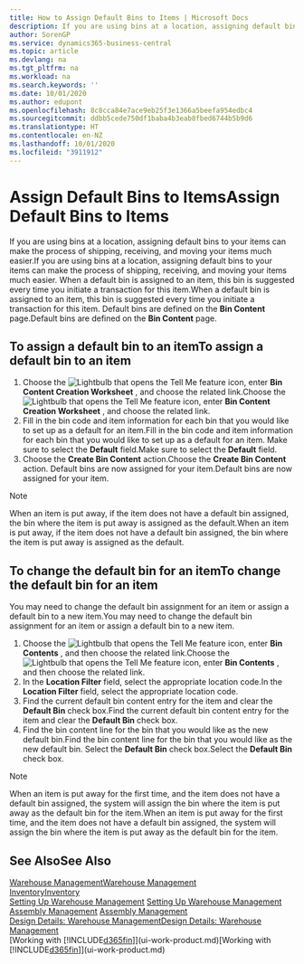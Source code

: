 ```yaml
---
title: How to Assign Default Bins to Items | Microsoft Docs
description: If you are using bins at a location, assigning default bins to your items can make the process of shipping, receiving, and moving your items much easier. When a default bin is assigned to an item, this bin is suggested every time you initiate a transaction for this item.
author: SorenGP
ms.service: dynamics365-business-central
ms.topic: article
ms.devlang: na
ms.tgt_pltfrm: na
ms.workload: na
ms.search.keywords: ''
ms.date: 10/01/2020
ms.author: edupont
ms.openlocfilehash: 8c8cca84e7ace9eb25f3e1366a5beefa954edbc4
ms.sourcegitcommit: ddbb5cede750df1baba4b3eab8fbed6744b5b9d6
ms.translationtype: HT
ms.contentlocale: en-NZ
ms.lasthandoff: 10/01/2020
ms.locfileid: "3911912"
---
```

# <a name="assign-default-bins-to-items"></a><span data-ttu-id="46859-104">Assign Default Bins to Items</span><span class="sxs-lookup"><span data-stu-id="46859-104">Assign Default Bins to Items</span></span>
<span data-ttu-id="46859-105">If you are using bins at a location, assigning default bins to your items can make the process of shipping, receiving, and moving your items much easier.</span><span class="sxs-lookup"><span data-stu-id="46859-105">If you are using bins at a location, assigning default bins to your items can make the process of shipping, receiving, and moving your items much easier.</span></span> <span data-ttu-id="46859-106">When a default bin is assigned to an item, this bin is suggested every time you initiate a transaction for this item.</span><span class="sxs-lookup"><span data-stu-id="46859-106">When a default bin is assigned to an item, this bin is suggested every time you initiate a transaction for this item.</span></span> <span data-ttu-id="46859-107">Default bins are defined on the **Bin Content** page.</span><span class="sxs-lookup"><span data-stu-id="46859-107">Default bins are defined on the **Bin Content** page.</span></span>  

## <a name="to-assign-a-default-bin-to-an-item"></a><span data-ttu-id="46859-108">To assign a default bin to an item</span><span class="sxs-lookup"><span data-stu-id="46859-108">To assign a default bin to an item</span></span>
1.  <span data-ttu-id="46859-109">Choose the ![Lightbulb that opens the Tell Me feature](media/ui-search/search_small.png "Tell me what you want to do") icon, enter **Bin Content Creation Worksheet** , and choose the related link.</span><span class="sxs-lookup"><span data-stu-id="46859-109">Choose the ![Lightbulb that opens the Tell Me feature](media/ui-search/search_small.png "Tell me what you want to do") icon, enter **Bin Content Creation Worksheet** , and choose the related link.</span></span>  
2.  <span data-ttu-id="46859-110">Fill in the bin code and item information for each bin that you would like to set up as a default for an item.</span><span class="sxs-lookup"><span data-stu-id="46859-110">Fill in the bin code and item information for each bin that you would like to set up as a default for an item.</span></span> <span data-ttu-id="46859-111">Make sure to select the **Default** field.</span><span class="sxs-lookup"><span data-stu-id="46859-111">Make sure to select the **Default** field.</span></span>  
3.  <span data-ttu-id="46859-112">Choose the **Create Bin Content** action.</span><span class="sxs-lookup"><span data-stu-id="46859-112">Choose the **Create Bin Content** action.</span></span> <span data-ttu-id="46859-113">Default bins are now assigned for your item.</span><span class="sxs-lookup"><span data-stu-id="46859-113">Default bins are now assigned for your item.</span></span>  

> [!NOTE]  
>  <span data-ttu-id="46859-114">When an item is put away, if the item does not have a default bin assigned, the bin where the item is put away is assigned as the default.</span><span class="sxs-lookup"><span data-stu-id="46859-114">When an item is put away, if the item does not have a default bin assigned, the bin where the item is put away is assigned as the default.</span></span>  

## <a name="to-change-the-default-bin-for-an-item"></a><span data-ttu-id="46859-115">To change the default bin for an item</span><span class="sxs-lookup"><span data-stu-id="46859-115">To change the default bin for an item</span></span>  
<span data-ttu-id="46859-116">You may need to change the default bin assignment for an item or assign a default bin to a new item.</span><span class="sxs-lookup"><span data-stu-id="46859-116">You may need to change the default bin assignment for an item or assign a default bin to a new item.</span></span>    
1.  <span data-ttu-id="46859-117">Choose the ![Lightbulb that opens the Tell Me feature](media/ui-search/search_small.png "Tell me what you want to do") icon, enter **Bin Contents** , and then choose the related link.</span><span class="sxs-lookup"><span data-stu-id="46859-117">Choose the ![Lightbulb that opens the Tell Me feature](media/ui-search/search_small.png "Tell me what you want to do") icon, enter **Bin Contents** , and then choose the related link.</span></span>  
2.  <span data-ttu-id="46859-118">In the **Location Filter** field, select the appropriate location code.</span><span class="sxs-lookup"><span data-stu-id="46859-118">In the **Location Filter** field, select the appropriate location code.</span></span>  
3.  <span data-ttu-id="46859-119">Find the current default bin content entry for the item and clear the **Default Bin** check box.</span><span class="sxs-lookup"><span data-stu-id="46859-119">Find the current default bin content entry for the item and clear the **Default Bin** check box.</span></span>  
4.  <span data-ttu-id="46859-120">Find the bin content line for the bin that you would like as the new default bin.</span><span class="sxs-lookup"><span data-stu-id="46859-120">Find the bin content line for the bin that you would like as the new default bin.</span></span> <span data-ttu-id="46859-121">Select the **Default Bin** check box.</span><span class="sxs-lookup"><span data-stu-id="46859-121">Select the **Default Bin** check box.</span></span>  

> [!NOTE]  
>  <span data-ttu-id="46859-122">When an item is put away for the first time, and the item does not have a default bin assigned, the system will assign the bin where the item is put away as the default bin for the item.</span><span class="sxs-lookup"><span data-stu-id="46859-122">When an item is put away for the first time, and the item does not have a default bin assigned, the system will assign the bin where the item is put away as the default bin for the item.</span></span>  

## <a name="see-also"></a><span data-ttu-id="46859-123">See Also</span><span class="sxs-lookup"><span data-stu-id="46859-123">See Also</span></span>  
[<span data-ttu-id="46859-124">Warehouse Management</span><span class="sxs-lookup"><span data-stu-id="46859-124">Warehouse Management</span></span>](warehouse-manage-warehouse.md)  
[<span data-ttu-id="46859-125">Inventory</span><span class="sxs-lookup"><span data-stu-id="46859-125">Inventory</span></span>](inventory-manage-inventory.md)  
<span data-ttu-id="46859-126">[Setting Up Warehouse Management](warehouse-setup-warehouse.md)   </span><span class="sxs-lookup"><span data-stu-id="46859-126">[Setting Up Warehouse Management](warehouse-setup-warehouse.md)   </span></span>  
<span data-ttu-id="46859-127">[Assembly Management](assembly-assemble-items.md)  </span><span class="sxs-lookup"><span data-stu-id="46859-127">[Assembly Management](assembly-assemble-items.md)  </span></span>  
[<span data-ttu-id="46859-128">Design Details: Warehouse Management</span><span class="sxs-lookup"><span data-stu-id="46859-128">Design Details: Warehouse Management</span></span>](design-details-warehouse-management.md)  
<span data-ttu-id="46859-129">[Working with [!INCLUDE[d365fin](includes/d365fin_md.md)]](ui-work-product.md)</span><span class="sxs-lookup"><span data-stu-id="46859-129">[Working with [!INCLUDE[d365fin](includes/d365fin_md.md)]](ui-work-product.md)</span></span>
